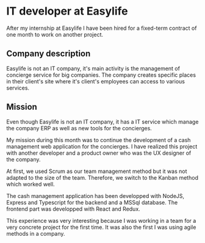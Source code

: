 # IT developer at Easylife

After my internship at Easylife I have been hired for a fixed-term contract of one month to work on another project.

## Company description

Easylife is not an IT company, it's main activity is the management of concierge service for big companies. The company creates specific places in their client's site where it's client's employees can access to various services.

## Mission

Even though Easylife is not an IT company, it has a IT service which manage the company ERP as well as new tools for the concierges.

My mission during this month was to continue the development of a cash management web application for the concierges. I have realized this project with another developer and a product owner who was the UX designer of the company.

At first, we used Scrum as our team management method but it was not adapted to the size of the team. Therefore, we switch to the Kanban method which worked well.

The cash management application has been developped with NodeJS, Express and Typescript for the backend and a MSSql database. The frontend part was developped with React and Redux.

This experience was very interesting because I was working in a team for a very concrete project for the first time. It was also the first I was using agile methods in a company.
